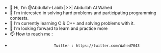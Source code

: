 - 👋 Hi, I’m @Abdullah-Labib |>>| Abdullah Al Wahed
- 👀 I’m interested in solving hard problems and participating programming contests.
- 🌱 I’m currently learning C & C++ and solving problems with it.
- 💞️ I’m looking forward to learn and practice more
- 📫 How to reach me :
-                         Twitter : https://twitter.com/Wahed7043

<!---
Abdullah-Labib/Abdullah-Labib is a ✨ special ✨ repository because its `README.md` (this file) appears on your GitHub profile.
You can click the Preview link to take a look at your changes.
--->
